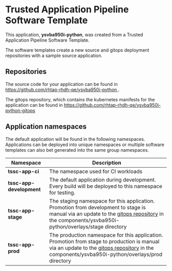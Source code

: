 # Trusted Application Pipeline Software Template

This application, **ysvba950i-python**, was created from a Trusted Application Pipeline Software Template.

The software templates create a new source and gitops deployment repositories with a sample source application. 

## Repositories

The source code for your application can be found in [https://github.com/rhtap-rhdh-qe/ysvba950i-python ](https://github.com/rhtap-rhdh-qe/ysvba950i-python ).
 
The gitops repository, which contains the kubernetes manifests for the application can be found in 
[https://github.com/rhtap-rhdh-qe/ysvba950i-python-gitops ](https://github.com/rhtap-rhdh-qe/ysvba950i-python-gitops ) 

## Application namespaces 

The default application will be found in the following namespaces. Applications can be deployed into unique namespaces or multiple software templates can also bet generated into the same group namespaces.  

|  Namespace   |  Description   |  
| -------- | -------- |
| **tssc-app-ci** | The namespace used for CI workloads |
| **tssc-app-development** | The default application during development. Every build will be deployed to this namespace for testing. |
| **tssc-app-stage** | The staging namespace for this application. Promotion from development to stage is manual via an update to the [gitops repository](https://github.com/rhtap-rhdh-qe/ysvba950i-python-gitops ) in the components/ysvba950i-python/overlays/stage directory |
| **tssc-app-prod** | The production namespace for this application. Promotion from stage to production is manual via an update to the [gitops repository](https://github.com/rhtap-rhdh-qe/ysvba950i-python-gitops ) in the components/ysvba950i-python/overlays/prod directory |